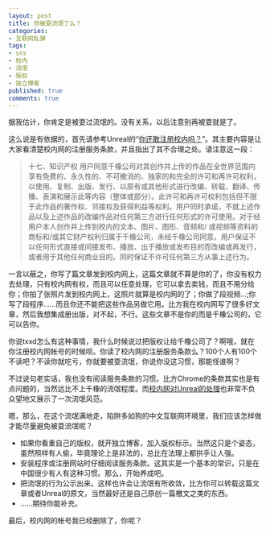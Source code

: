 ```yaml
---
layout: post
title: 你被耍流氓了么？
categories:
- 互联网乱弹
tags:
- sns
- 校内
- 流氓
- 版权
- 独立博客
published: true
comments: true
---
```

据我估计，你肯定是被耍过流氓的。没有关系，以后注意别再被耍就是了。
  
这么说是有依据的，首先请参考Unreal的“[你还敢注册校内吗？](http://solour.com/2009/03/10/do-you-want-reg-xiaonei/)”。其主要内容是让大家看清楚校内网的注册服务条款，并且指出了其不合理之处。请注意这一段：  
> 十七、知识产权
> 用户同意千橡公司对其创作并上传的作品在全世界范围内享有免费的、永久性的、不可撤消的、独家的和完全的许可和再许可权利，以使用、复制、出版、发行、以原有或其他形式进行改编、转载、翻译、传播、表演和展示此等内容（整体或部分）。此许可和再许可权利包括但不限于此作品的著作权、邻接权及获得利益等权利。用户同时承诺，不就上述作品以及上述作品的改编作品对任何第三方进行任何形式的许可使用。对于经用户本人创作并上传到校内的文本、图片、图形、音频和/ 或视频等资料的商标和/或其它财产权利归属于千橡公司，未经千橡公司同意，用户保证不以任何形式直接或间接发布、播放、出于播放或发布目的而改编或再发行，或者用于其他任何商业目的。同时保证不许可任何第三方从事上述行为。  

一言以蔽之，你写了篇文章发到校内网上，这篇文章就不算是你的了，你没有权力去处理，只有校内网有权，而且可以任意处理，它可以拿去卖钱，而且不用分给你；你拍了张照片发到校内网上，这照片就算是校内网的了；你做了段视频…;你写了段程序……而且你还不能把这些作品另做它用。比方我在校内网写了很多好文章，然后我想集成册出版，对不起，不行。这些文章不是你的而是千橡公司的，它可以告你。  

你说txxd怎么有这种事情，我什么时候说过把版权让给千橡公司了？啊哦，就在你注册校内网帐号的时候呗。你读了校内网的注册服务条款么？100个人有100个不读吧？不读你就吃亏，你就要被耍流氓，你说你没这习惯，那能怪谁啊？  

不过说句老实话，我也没有阅读服务条款的习惯。比方Chrome的条款其实也是有点问题的，当然远比不上千橡的流氓程度。而[校内网对Unreal的处理](http://solour.com/2009/03/11/things-about-xiaonei/)也非常不负众望地又展示了一次流氓风范。  

嗯，那么，在这个流氓满地走，陷阱多如狗的中文互联网环境里，我们应该怎样做才能尽量避免被耍流氓呢？  

- 如果你看重自己的版权，就开独立博客，加入版权标示。当然这只是个姿态，虽然照样有人偷，毕竟理论上是非法的，总比在法理上都拱手让人强。
- 安装程序或注册网站时仔细阅读服务条款。这其实是一个基本的常识，只是在中国很少有人有这种习惯。那么，开始养成吧。
- 把流氓的行为公示出来。这样也许会让流氓有所收敛，比方你可以转载这篇文章或者Unreal的原文，当然最好还是自己原创一篇檄文之类的东西。   
- ……期待你能补充。

最后，校内网的帐号我已经删除了，你呢？

